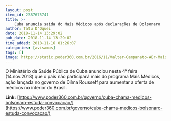 ```yaml
---
layout: post
item_id: 2387675741
title: >-
    Cuba anuncia saída do Mais Médicos após declarações de Bolsonaro
author: Tatu D'Oquei
date: 2018-11-14 13:29:02
pub_date: 2018-11-14 13:29:02
time_added: 2018-11-16 01:26:07
categories: [avisamos]
tags: []
image: https://static.poder360.com.br/2016/11/Valter-Campanato-ABr-MaisMedicos2-600x315.jpg
---
```


O Ministério da Saúde Pública de Cuba anunciou nesta 4ª feira (14.nov.2018) que o país não participará mais do programa Mais Médicos, ação lançada no governo de Dilma Rousseff para aumentar a oferta de médicos no interior do Brasil.

**Link:** [https://www.poder360.com.br/governo/cuba-chama-medicos-bolsonaro-estuda-convocacao/](https://www.poder360.com.br/governo/cuba-chama-medicos-bolsonaro-estuda-convocacao/)

